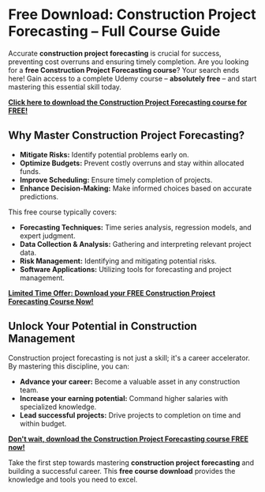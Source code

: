 # Free Download: Construction Project Forecasting – Full Course Guide

Accurate **construction project forecasting** is crucial for success, preventing cost overruns and ensuring timely completion. Are you looking for a **free Construction Project Forecasting course**? Your search ends here! Gain access to a complete Udemy course – **absolutely free** – and start mastering this essential skill today.

[**Click here to download the Construction Project Forecasting course for FREE!**](https://udemywork.com/construction-project-forecasting)

## Why Master Construction Project Forecasting?

*   **Mitigate Risks:** Identify potential problems early on.
*   **Optimize Budgets:** Prevent costly overruns and stay within allocated funds.
*   **Improve Scheduling:** Ensure timely completion of projects.
*   **Enhance Decision-Making:** Make informed choices based on accurate predictions.

This free course typically covers:

*   **Forecasting Techniques:** Time series analysis, regression models, and expert judgment.
*   **Data Collection & Analysis:** Gathering and interpreting relevant project data.
*   **Risk Management:** Identifying and mitigating potential risks.
*   **Software Applications:** Utilizing tools for forecasting and project management.

[**Limited Time Offer: Download your FREE Construction Project Forecasting Course Now!**](https://udemywork.com/construction-project-forecasting)

## Unlock Your Potential in Construction Management

Construction project forecasting is not just a skill; it's a career accelerator. By mastering this discipline, you can:

*   **Advance your career:** Become a valuable asset in any construction team.
*   **Increase your earning potential:** Command higher salaries with specialized knowledge.
*   **Lead successful projects:** Drive projects to completion on time and within budget.

[**Don't wait, download the Construction Project Forecasting course FREE now!**](https://udemywork.com/construction-project-forecasting)

Take the first step towards mastering **construction project forecasting** and building a successful career. This **free course download** provides the knowledge and tools you need to excel.

